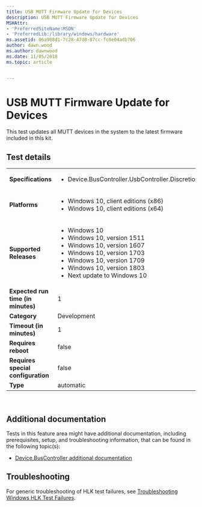 ```yaml
---
title: USB MUTT Firmware Update for Devices
description: USB MUTT Firmware Update for Devices
MSHAttr:
- 'PreferredSiteName:MSDN'
- 'PreferredLib:/library/windows/hardware'
ms.assetid: 06a988d1-7c28-47d8-87cc-fc0e04adb706
author: dawn.wood
ms.author: dawnwood
ms.date: 11/05/2018
ms.topic: article


---
```


# <span id="p_hlk_test.d7f8441a-08da-43e1-8537-7fe02cf94d32"></span>USB MUTT Firmware Update for Devices


This test updates all MUTT devices in the system to the latest firmware included in this kit.

## Test details
|||
|---|---|
| **Specifications**  | <ul><li>Device.BusController.UsbController.Discretional</li></ul> |  
| **Platforms**   | <ul><li>Windows 10, client editions (x86)</li><li>Windows 10, client editions (x64)</li></ul> |
| **Supported Releases** | <ul><li>Windows 10</li><li>Windows 10, version 1511</li><li>Windows 10, version 1607</li><li>Windows 10, version 1703</li><li>Windows 10, version 1709</li><li>Windows 10, version 1803</li><li>Next update to Windows 10</li></ul> |
|**Expected run time (in minutes)**| 1 |
|**Category**| Development |
|**Timeout (in minutes)**| 1 |
|**Requires reboot**| false |
|**Requires special configuration**| false |
|**Type**| automatic |

 

## <span id="Additional_documentation"></span><span id="additional_documentation"></span><span id="ADDITIONAL_DOCUMENTATION"></span>Additional documentation


Tests in this feature area might have additional documentation, including prerequisites, setup, and troubleshooting information, that can be found in the following topic(s):

-   [Device.BusController additional documentation](device-buscontroller-additional-documentation.md)

## <span id="Troubleshooting"></span><span id="troubleshooting"></span><span id="TROUBLESHOOTING"></span>Troubleshooting


For generic troubleshooting of HLK test failures, see [Troubleshooting Windows HLK Test Failures](..\user\troubleshooting-windows-hlk-test-failures.md).

 

 






